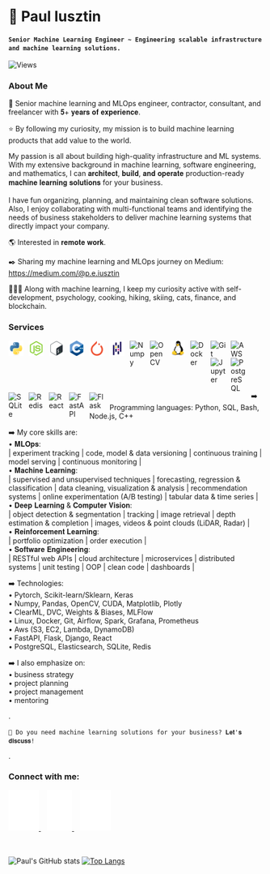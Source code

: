 # 🤖 Paul Iusztin

**`Senior Machine Learning Engineer ~ Engineering scalable infrastructure and machine learning solutions.`**
<br/>
<br/>
![Views](https://komarev.com/ghpvc/?username=IusztinPaul)


### About Me

💼 Senior machine learning and MLOps engineer, contractor, consultant, and freelancer with 𝟓+ 𝐲𝐞𝐚𝐫𝐬 𝐨𝐟 𝐞𝐱𝐩𝐞𝐫𝐢𝐞𝐧𝐜𝐞.

⭐ By following my curiosity, my mission is to build machine learning products that add value to the world.

My passion is all about building high-quality infrastructure and ML systems. With my extensive background in machine learning, software engineering, and mathematics, I can 𝐚𝐫𝐜𝐡𝐢𝐭𝐞𝐜𝐭, 𝐛𝐮𝐢𝐥𝐝, 𝐚𝐧𝐝 𝐨𝐩𝐞𝐫𝐚𝐭𝐞 production-ready 𝐦𝐚𝐜𝐡𝐢𝐧𝐞 𝐥𝐞𝐚𝐫𝐧𝐢𝐧𝐠 𝐬𝐨𝐥𝐮𝐭𝐢𝐨𝐧𝐬 for your business.
<br/><br/>
I have fun organizing, planning, and maintaining clean software solutions. Also, I enjoy collaborating with multi-functional teams and identifying the needs of business stakeholders to deliver machine learning systems that directly impact your company.
<br/>

🌎 Interested in 𝐫𝐞𝐦𝐨𝐭𝐞 𝐰𝐨𝐫𝐤.

✒️ Sharing my machine learning and MLOps journey on Medium: https://medium.com/@p.e.iusztin

🚴🏼‍♂️ Along with machine learning, I keep my curiosity active with self-development, psychology, cooking, hiking, skiing, cats, finance, and blockchain.


### Services

<img align="left" alt="Python" width="30px" style="padding-right:10px;" src="https://github.com/devicons/devicon/blob/master/icons/python/python-original.svg" />
<img align="left" alt="JavaScript" width="30px" style="padding-right:10px;" src="https://github.com/devicons/devicon/blob/master/icons/nodejs/nodejs-original.svg" />
<img align="left" alt="Bash" width="30px" style="padding-right:10px;" src="https://github.com/devicons/devicon/blob/master/icons/bash/bash-original.svg" />
<img align="left" alt="C++" width="30px" style="padding-right:10px;" src="https://github.com/devicons/devicon/blob/master/icons/cplusplus/cplusplus-original.svg" />

<img align="left" alt="Pytorch" width="30px" style="padding-right:10px;" src="https://github.com/devicons/devicon/blob/master/icons/pytorch/pytorch-original.svg" />
<img align="left" alt="Pandas" width="30px" style="padding-right:10px;" src="https://github.com/devicons/devicon/blob/master/icons/pandas/pandas-original.svg" />
<img align="left" alt="Numpy" width="30px" style="padding-right:10px;" src="https://cdn.jsdelivr.net/gh/devicons/devicon/icons/numpy/numpy-original.svg" />
<img align="left" alt="OpenCV" width="30px" style="padding-right:10px;" src="https://cdn.jsdelivr.net/gh/devicons/devicon/icons/opencv/opencv-original.svg" />

<img align="left" alt="Linux" width="30px" style="padding-right:10px;" src="https://github.com/devicons/devicon/blob/master/icons/linux/linux-original.svg" />
<img align="left" alt="Docker" width="30px" style="padding-right:10px;" src="https://cdn.jsdelivr.net/gh/devicons/devicon/icons/docker/docker-original.svg" />
<img align="left" alt="Git" width="30px" style="padding-right:10px;" src="https://cdn.jsdelivr.net/gh/devicons/devicon/icons/git/git-original.svg" />
<img align="left" alt="AWS" width="30px" style="padding-right:10px;" src="https://cdn.jsdelivr.net/gh/devicons/devicon/icons/amazonwebservices/amazonwebservices-original.svg" />
<img align="left" alt="Jupyter" width="30px" style="padding-right:10px;" src="https://cdn.jsdelivr.net/gh/devicons/devicon/icons/jupyter/jupyter-original.svg" />

<img align="left" alt="PostgreSQL" width="30px" style="padding-right:10px;" src="https://cdn.jsdelivr.net/gh/devicons/devicon/icons/postgresql/postgresql-original.svg" />
<img align="left" alt="SQLite" width="30px" style="padding-right:10px;" src="https://cdn.jsdelivr.net/gh/devicons/devicon/icons/sqlite/sqlite-original.svg" />
<img align="left" alt="Redis" width="30px" style="padding-right:10px;" src="https://cdn.jsdelivr.net/gh/devicons/devicon/icons/redis/redis-original.svg" />

<img align="left" alt="React" width="30px" style="padding-right:10px;" src="https://cdn.jsdelivr.net/gh/devicons/devicon/icons/react/react-original.svg" />
<img align="left" alt="FastAPI" width="30px" style="padding-right:10px;" src="https://cdn.jsdelivr.net/gh/devicons/devicon/icons/fastapi/fastapi-original.svg" />
<img align="left" alt="Flask" width="30px" style="padding-right:10px;" src="https://cdn.jsdelivr.net/gh/devicons/devicon/icons/flask/flask-original.svg" />

<br/>
<br/>
<br/>
<br/>
<br/>

➡️ Programming languages:  Python, SQL, Bash, Node.js, C++

➡️ My core skills are: <br/>
• 𝐌𝐋𝐎𝐩𝐬: <br/>
| experiment tracking | code, model & data versioning | continuous training | model serving | continuous monitoring | <br/>
• 𝐌𝐚𝐜𝐡𝐢𝐧𝐞 𝐋𝐞𝐚𝐫𝐧𝐢𝐧𝐠: <br/>
| supervised and unsupervised techniques | forecasting, regression & classification | data cleaning, visualization & analysis  | recommendation systems | online experimentation (A/B testing) | tabular data & time series | <br/>
• 𝐃𝐞𝐞𝐩 𝐋𝐞𝐚𝐫𝐧𝐢𝐧𝐠 & 𝐂𝐨𝐦𝐩𝐮𝐭𝐞𝐫 𝐕𝐢𝐬𝐢𝐨𝐧: <br/>
| object detection & segmentation | tracking | image retrieval | depth estimation & completion | images, videos & point clouds (LiDAR, Radar) | <br/>
• 𝐑𝐞𝐢𝐧𝐟𝐨𝐫𝐜𝐞𝐦𝐞𝐧𝐭 𝐋𝐞𝐚𝐫𝐧𝐢𝐧𝐠: <br/>
| portfolio optimization | order execution | <br/>
• 𝐒𝐨𝐟𝐭𝐰𝐚𝐫𝐞 𝐄𝐧𝐠𝐢𝐧𝐞𝐞𝐫𝐢𝐧𝐠: <br/>
| RESTful web APIs | cloud architecture | microservices | distributed systems | unit testing | OOP | clean code | dashboards | <br/>

➡️ Technologies: <br/>
• Pytorch, Scikit-learn/Sklearn, Keras <br/>
• Numpy, Pandas, OpenCV, CUDA, Matplotlib, Plotly <br/>
• ClearML, DVC, Weights & Biases, MLFlow <br/>
• Linux, Docker, Git, Airflow, Spark, Grafana, Prometheus <br/>
• Aws (S3, EC2, Lambda, DynamoDB) <br/>
• FastAPI, Flask, Django, React <br/>
• PostgreSQL, Elasticsearch, SQLite, Redis <br/>

➡️  I also emphasize on: <br/>
• business strategy <br/>
• project planning <br/>
• project management <br/>
• mentoring <br/>

.

`💬 Do you need machine learning solutions for your business? 𝐋𝐞𝐭'𝐬 𝐝𝐢𝐬𝐜𝐮𝐬𝐬!`

.

### Connect with me:

<a href="https://www.linkedin.com/in/pauliusztin">
    <picture>
      <source media="(prefers-color-scheme: dark)" srcset="./images/linkedin.svg">
      <source media="(prefers-color-scheme: light)" srcset="./images/linkedin_light.svg">
      <img alt="Shows a black logo in light color mode and a white one in dark color mode." src="./images/linkedin.svg">
    </picture>
</a>
&nbsp;&nbsp
<a href="mailto:p.b.iusztin@gmail.com?subject=[FromGitHub]%20ML consultations for my business:">
    <picture>
      <source media="(prefers-color-scheme: dark)" srcset="./images/gmail.svg">
      <source media="(prefers-color-scheme: light)" srcset="./images/gmail_light.svg">
      <img alt="Shows a black logo in light color mode and a white one in dark color mode." src="./images/gmail.svg">
    </picture>
</a>
&nbsp;&nbsp
<a href="https://medium.com/@p.e.iusztin">
    <picture>
      <source media="(prefers-color-scheme: dark)" srcset="./images/medium.svg">
      <source media="(prefers-color-scheme: light)" srcset="./images/medium.svg">
      <img alt="Shows a black logo in light color mode and a white one in dark color mode." src="./images/medium.svg">
    </picture>
</a>

<br/>
<br/>
<br/>

![Paul's GitHub stats](https://github-readme-stats.vercel.app/api?username=iusztinpaul&show_icons=true&theme=gruvbox)
[![Top Langs](https://github-readme-stats.vercel.app/api/top-langs/?username=anuraghazra&layout=compact)](https://github.com/anuraghazra/github-readme-stats)


